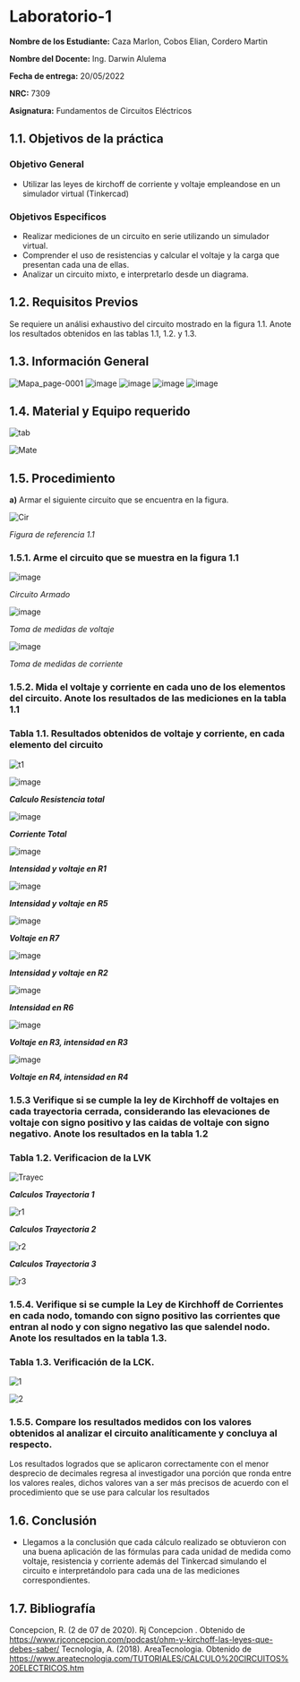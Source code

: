 # Laboratorio-1

**Nombre de los Estudiante:** Caza Marlon, Cobos Elian, Cordero Martin

**Nombre del Docente:** Ing. Darwin Alulema

**Fecha de entrega:** 20/05/2022

**NRC:** 7309

**Asignatura:** Fundamentos de Circuitos Eléctricos

## **1.1. Objetivos de la práctica**

### **Objetivo General**

* Utilizar las leyes de kirchoff de corriente y voltaje empleandose en un simulador virtual (Tinkercad)

### **Objetivos Especificos** 

* Realizar mediciones de un circuito en serie utilizando un simulador virtual.
* Comprender el uso de resistencias y calcular el voltaje y la carga que presentan cada una de ellas.
* Analizar un circuito mixto, e interpretarlo desde un diagrama.

## **1.2. Requisitos Previos**

Se requiere un análisi exhaustivo del circuito mostrado en la figura 1.1. Anote los resultados obtenidos en las tablas 1.1, 1.2. y 1.3.

## **1.3. Información General**

![Mapa_page-0001](https://user-images.githubusercontent.com/105742149/169455172-831202ea-5073-4b35-91f8-f039184af642.jpg)
![image](https://user-images.githubusercontent.com/105742149/169455218-a270b11a-9bc7-4ba7-a56c-36152e7309fe.png)
![image](https://user-images.githubusercontent.com/105742149/169455263-6089a92a-2e60-4e41-96c9-6e8711f40dab.png)
![image](https://user-images.githubusercontent.com/105742149/169455323-cd5d3a59-0ae5-4b79-8132-aaf5f1127254.png)
![image](https://user-images.githubusercontent.com/105742149/169455354-9455dd5b-279c-486f-a099-b47a51e176e2.png)

## **1.4. Material y Equipo requerido**

![tab](https://user-images.githubusercontent.com/105742149/169410480-792ec70b-34d1-4f60-9978-08e1737882a8.jpeg)

![Mate](https://user-images.githubusercontent.com/105742149/169427669-381099dd-6008-4208-b7b1-05ea3d64ad1a.jpeg)

## **1.5. Procedimiento**

**a)** Armar el siguiente circuito que se encuentra en la figura.

![Cir](https://user-images.githubusercontent.com/105742149/169480128-ca73ee6a-688f-411e-8286-01dec818c96a.jpeg)

*Figura de referencia 1.1*

### **1.5.1. Arme el circuito que se muestra en la figura 1.1**

![image](https://user-images.githubusercontent.com/105742149/169480182-0926cf2f-9d94-4287-a52a-3ffe7302952f.png)

*Circuito Armado*

![image](https://user-images.githubusercontent.com/105742149/169480266-fe7bd0a0-95b7-443d-a395-bf9ce1408d81.png)

*Toma de medidas de voltaje*

![image](https://user-images.githubusercontent.com/105742149/169480297-c03825de-e721-4c7d-9f2a-8df05b6637d4.png)

*Toma de medidas de corriente*

### **1.5.2. Mida el voltaje y corriente en cada uno de los elementos del circuito. Anote los resultados de las mediciones en la tabla 1.1**

### **Tabla 1.1. Resultados obtenidos de voltaje y corriente, en cada elemento del circuito**

![t1](https://user-images.githubusercontent.com/105742149/169474954-d592ac5b-f474-4992-aa32-7dafd89a4ecc.jpeg)

![image](https://user-images.githubusercontent.com/105742149/169480412-6bb940d3-3b26-4f72-aa46-d747a5f367bc.png)

***Calculo Resistencia total***

![image](https://user-images.githubusercontent.com/105742149/169480459-ee906902-c6e1-44d9-bc19-fd229065d49e.png)

 ***Corriente Total***
 
![image](https://user-images.githubusercontent.com/105742149/169480548-a32d14c0-ec69-4f7e-9ac2-c49e5fc3dd94.png)

***Intensidad y voltaje en R1***

![image](https://user-images.githubusercontent.com/105742149/169480659-838b1ca6-d89e-4f84-a031-69645aaac89b.png)

***Intensidad y voltaje en R5***

![image](https://user-images.githubusercontent.com/105742149/169480734-1d88738e-5eb5-45ac-b361-f5d7f76d71fb.png)

***Voltaje en R7***

![image](https://user-images.githubusercontent.com/105742149/169480803-a5c08a9e-992f-4342-9114-ea22db37e971.png)

***Intensidad y voltaje en R2***

![image](https://user-images.githubusercontent.com/105742149/169480876-246cb5c9-faac-4961-a487-cfa89b59accc.png)

***Intensidad en R6***

![image](https://user-images.githubusercontent.com/105742149/169480968-446a4614-9a9a-4124-b7b7-b695afde1557.png)

***Voltaje en R3, intensidad en R3***

![image](https://user-images.githubusercontent.com/105742149/169481062-ab351486-2071-4461-b6b4-745817da2e74.png)

***Voltaje en R4, intensidad en R4***

### **1.5.3 Verifique si se cumple la ley de Kirchhoff de voltajes en cada trayectoria cerrada, considerando las elevaciones de voltaje con signo positivo y las caidas de voltaje con signo negativo. Anote los resultados en la tabla 1.2**

### **Tabla 1.2. Verificacion de la LVK**

![Trayec](https://user-images.githubusercontent.com/105742149/169473994-95100854-4032-4ca5-924a-54aebe8725b0.jpeg)

***Calculos Trayectoria 1***

![r1](https://user-images.githubusercontent.com/105742149/169472440-613ebd30-f0e3-41a8-9d2c-b16b14e71fb3.jpeg)

***Calculos Trayectoria 2***

![r2](https://user-images.githubusercontent.com/105742149/169472767-40e79eb6-f880-43ea-a9ec-bd0d741c4408.jpeg)

***Calculos Trayectoria 3***

![r3](https://user-images.githubusercontent.com/105742149/169472940-7406778f-e960-46a0-83db-d9eaafff3a03.jpeg)


### **1.5.4. Verifique si se cumple la Ley de Kirchhoff de Corrientes en cada nodo, tomando con signo positivo las corrientes que entran al nodo y con signo negativo las que salendel nodo. Anote los resultados en la tabla 1.3.**

### **Tabla 1.3. Verificación de la LCK.**

![1](https://user-images.githubusercontent.com/105742149/169481683-18452c98-7f11-486b-842a-eec119026c27.jpeg)

![2](https://user-images.githubusercontent.com/105742149/169481707-ada2e282-98e6-49ab-9109-22fd73881d31.jpeg)

### **1.5.5. Compare los resultados medidos con los valores obtenidos al analizar el circuito analíticamente y concluya al respecto.**

Los resultados logrados que se aplicaron correctamente con el menor desprecio de decimales regresa al investigador una porción que ronda entre los valores reales, dichos valores van a ser más precisos de acuerdo con el procedimiento que se use para calcular los resultados

## **1.6. Conclusión** 
* Llegamos a la conclusión que cada cálculo realizado se obtuvieron con una buena aplicación de las fórmulas para cada unidad de medida como voltaje, resistencia y corriente además del Tinkercad simulando el circuito e interpretándolo para cada una de las mediciones correspondientes.

## **1.7. Bibliografía**
Concepcion, R. (2 de 07 de 2020). Rj Concepcion . Obtenido de https://www.rjconcepcion.com/podcast/ohm-y-kirchoff-las-leyes-que-debes-saber/
Tecnologia, A. (2018). AreaTecnologia. Obtenido de https://www.areatecnologia.com/TUTORIALES/CALCULO%20CIRCUITOS%20ELECTRICOS.htm

